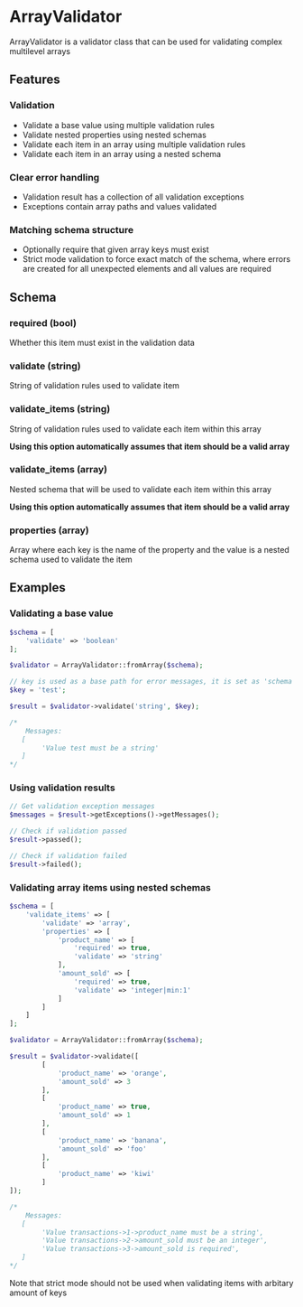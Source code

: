 # ArrayValidator

ArrayValidator is a validator class that can be used for validating complex
multilevel arrays 

## Features

### Validation
* Validate a base value using multiple validation rules
* Validate nested properties using nested schemas
* Validate each item in an array using multiple validation rules
* Validate each item in an array using a nested schema

### Clear error handling
* Validation result has a collection of all validation exceptions
* Exceptions contain array paths and values validated

### Matching schema structure
* Optionally require that given array keys must exist
* Strict mode validation to force exact match of the schema, where errors are
  created for all unexpected elements and all values are required


## Schema

### required (bool)
Whether this item must exist in the validation data

### validate (string)
String of validation rules used to validate item

### validate_items (string)
String of validation rules used to validate each item within this array 

**Using this option automatically assumes that item should be a valid array**

### validate_items (array)
Nested schema that will be used to validate each item within this array

**Using this option automatically assumes that item should be a valid array**

### properties (array)
Array where each key is the name of the property and the value is a nested schema used to validate the item


## Examples

### Validating a base value
```php
$schema = [
    'validate' => 'boolean'
];

$validator = ArrayValidator::fromArray($schema);

// key is used as a base path for error messages, it is set as 'schema' by default
$key = 'test';

$result = $validator->validate('string', $key);

/*
    Messages:
   [
        'Value test must be a string'
   ]
*/
```

### Using validation results

```php
// Get validation exception messages
$messages = $result->getExceptions()->getMessages();

// Check if validation passed
$result->passed();

// Check if validation failed
$result->failed();
```

### Validating array items using nested schemas

```php
$schema = [
    'validate_items' => [
        'validate' => 'array',
        'properties' => [
            'product_name' => [
                'required' => true,
                'validate' => 'string'
            ],
            'amount_sold' => [
                'required' => true,
                'validate' => 'integer|min:1'
            ]
        ]
    ]
];

$validator = ArrayValidator::fromArray($schema);

$result = $validator->validate([
        [
            'product_name' => 'orange',
            'amount_sold' => 3
        ],
        [
            'product_name' => true,
            'amount_sold' => 1
        ],
        [
            'product_name' => 'banana',
            'amount_sold' => 'foo'
        ],
        [
            'product_name' => 'kiwi'
        ]
]);

/*
    Messages:
   [
        'Value transactions->1->product_name must be a string',
        'Value transactions->2->amount_sold must be an integer',
        'Value transactions->3->amount_sold is required',
   ]
*/

```


Note that strict mode should not be used when validating items with arbitary amount of keys
